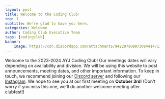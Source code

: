 ```yaml
---
layout: post
title: Welcome to the Coding Club!
top: 1
subtitle: We're glad to have you here.
categories: Welcome
author: Coding Club Executive Team
tags: [codingclub]
banner:
    image: https://cdn.discordapp.com/attachments/942207909973094414/1150493674220834908/Welcome1.jpg
---
```


Welcome to the 2023-2024 AYJ Coding Club! Our meetings dates will vary depending on availability and division. We will be using this website to post announcements, meeting dates, and other important information. To keep in touch, we recommend joining our [Discord server](https://discord.gg/x5aSj8Z3pX) and following our [Instagram](https://www.instagram.com/ayjcodingclub/). We hope to see you at our first meeting on **October 3rd**! (Don't worry if you miss this one, we'll do another welcome meeting after clubfest!)

